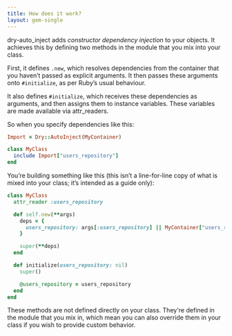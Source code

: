 ```yaml
---
title: How does it work?
layout: gem-single
---
```


dry-auto\_inject adds _constructor dependency injection_ to your objects. It achieves this by defining two methods in the module that you mix into your class.

First, it defines `.new`, which resolves dependencies from the container that you haven’t passed as explicit arguments. It then passes these arguments onto `#initialize`, as per Ruby’s usual behaviour.

It also defines `#initialize`, which receives these dependencies as arguments, and then assigns them to instance variables. These variables are made available via attr\_readers.

So when you specify dependencies like this:

```ruby
Import = Dry::AutoInject(MyContainer)

class MyClass
  include Import["users_repository"]
end
```

You’re building something like this (this isn’t a line-for-line copy of what is mixed into your class; it’s intended as a guide only):

```ruby
class MyClass
  attr_reader :users_repository

  def self.new(**args)
    deps = {
      users_repository: args[:users_repository] || MyContainer["users_repository"]
    }

    super(**deps)
  end

  def initialize(users_repository: nil)
    super()

    @users_repository = users_repository
  end
end
```

These methods are not defined directly on your class. They're defined in the module that you mix in, which mean you can also override them in your class if you wish to provide custom behavior.
